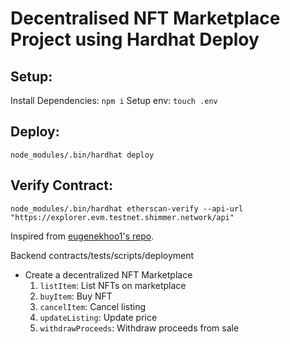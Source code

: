# Decentralised NFT Marketplace Project using Hardhat Deploy

## Setup:

Install Dependencies: `npm i`
Setup env: `touch .env`

## Deploy:
`node_modules/.bin/hardhat deploy`

## Verify Contract:
`node_modules/.bin/hardhat etherscan-verify --api-url "https://explorer.evm.testnet.shimmer.network/api"`

Inspired from [eugenekhoo1's repo](eugenekhoo1/hardhat-nft-marketplace).

Backend contracts/tests/scripts/deployment

- Create a decentralized NFT Marketplace
    1. `listItem`: List NFTs on marketplace
    2. `buyItem`: Buy NFT
    3. `cancelItem`: Cancel listing
    4. `updateListing`: Update price
    5. `withdrawProceeds`: Withdraw proceeds from sale
